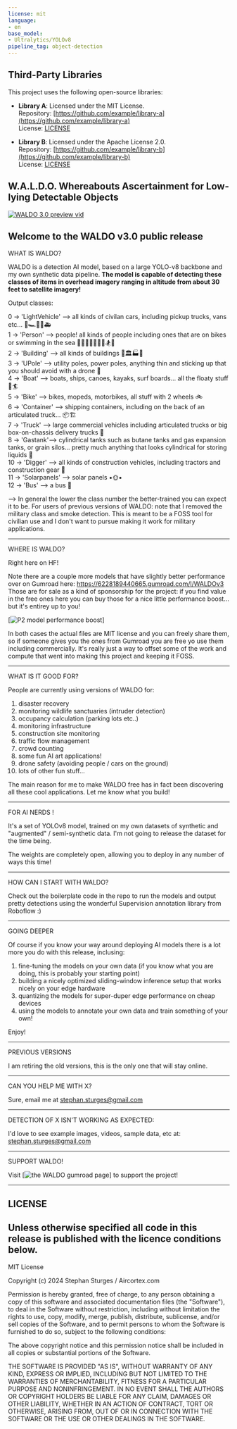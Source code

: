 ```yaml
---
license: mit
language:
- en
base_model:
- Ultralytics/YOLOv8
pipeline_tag: object-detection
---
```



## Third-Party Libraries

This project uses the following open-source libraries:

- **Library A**: Licensed under the MIT License.  
  Repository: [https://github.com/example/library-a](https://github.com/example/library-a)  
  License: [LICENSE](licenses/MIT_LICENSE)

- **Library B**: Licensed under the Apache License 2.0.  
  Repository: [https://github.com/example/library-b](https://github.com/example/library-b)  
  License: [LICENSE](licenses/APACHE_LICENSE)


W.A.L.D.O.
Whereabouts Ascertainment for Low-lying Detectable Objects 
---------------------------------------------------------------------


[![WALDO 3.0 preview vid](https://i.imgur.com/hGghrLn.jpeg)](https://www.youtube.com/watch?v=1y5y9yklj2U)

Welcome to the WALDO v3.0 public release
---------------------------------------------------------------------


WHAT IS WALDO?

WALDO is a detection AI model, based on a large YOLO-v8 backbone and my own
synthetic data pipeline. **The model is capable of detecting these classes 
of items in overhead imagery ranging in altitude from about 30 feet to 
satellite imagery!**


Output classes:

0 -> 'LightVehicle'  --> all kinds of civilan cars, including pickup trucks, vans etc... 🚗🏎️🚓🚐🚑 </br>
1 -> 'Person' --> people! all kinds of people including ones that are on bikes or swimming in the sea 🧍‍♀️🕺💃🧜🏽‍♀️🏂🧞</br> 
2 -> 'Building' --> all kinds of buildings 🕌🏛️🏭🏡</br>
3 -> 'UPole' --> utility poles, power poles, anything thin and sticking up that you should avoid with a drone 🎏</br>
4 -> 'Boat' --> boats, ships, canoes, kayaks, surf boards... all the floaty stuff 🚢🏄</br>
5 -> 'Bike' --> bikes, mopeds, motorbikes, all stuff with 2 wheels 🚲</br>
6 -> 'Container' --> shipping containers, including on the back of an articulated truck... 📦🏗️</br>
7 -> 'Truck' --> large commercial vehicles including articulated trucks or big box-on-chassis delivery trucks 🚚</br>
8 -> 'Gastank'--> cylindrical tanks such as butane tanks and gas expansion tanks, or grain silos... pretty much anything that looks cylindrical for storing liquids 🫙</br>
10 -> 'Digger' --> all kinds of construction vehicles, including tractors and construction gear 🚜</br>
11 -> 'Solarpanels' --> solar panels ▪️🌞▪️</br>
12 -> 'Bus' --> a bus 🚌</br>

--> In general the lower the class number the better-trained you can expect it to be.
For users of previous versions of WALDO: note that I removed the military class and smoke detection. This is meant to be a FOSS tool for civilian use and I don't want to pursue making it work for military applications.


---------------------------------------------------------------------

WHERE IS WALDO?

Right here on HF!

Note there are a couple more models that have slightly better performance over on Gumroad here: https://6228189440665.gumroad.com/l/WALDOv3
Those are for sale as a kind of sponsorship for the project: if you find value in the free ones here you can buy those for a nice little performance boost... but it's entirey up to you! 


[![P2 model performance boost](https://i.imgur.com/VKa5NN5.png)]


In both cases the actual files are MIT license and you can freely share them, so if someone gives you the ones from Gumroad you are free yo use them including commercially. It's really just a way to offset some of the work and compute that went into making this project and keeping it FOSS.


---------------------------------------------------------------------                                                                                                                                                               

WHAT IS IT GOOD FOR?

People are currently using versions of WALDO for:
1. disaster recovery
2. monitoring wildlife sanctuaries (intruder detection)
3. occupancy calculation (parking lots etc..)
4. monitoring infrastructure 
5. construction site monitoring
6. traffic flow management
7. crowd counting
8. some fun AI art applications!
9. drone safety (avoiding people / cars on the ground)
10. lots of other fun stuff...

The main reason for me to make WALDO free has in fact been discovering all these cool applications. Let me know what you build!

---------------------------------------------------------------------                                                                                                                                                               

FOR AI NERDS !

It's a set of YOLOv8 model, trained on my own datasets of synthetic and "augmented" / semi-synthetic data.
I'm not going to release the dataset for the time being.

The weights are completely open, allowing you to deploy in any number of ways this time! 


---------------------------------------------------------------------                                                                                

HOW CAN I START WITH WALDO?  

Check out the boilerplate code in the repo to run the models and output pretty detections using the wonderful Supervision annotation library from Roboflow :) 

---------------------------------------------------------------------

GOING DEEPER

Of course if you know your way around deploying AI models there is a lot more you do
with this release, inclusing:

1. fine-tuning the models on your own data (if you know what you are doing, this is probably your starting point)
2. building a nicely optimized sliding-window inference setup that works nicely on your edge hardware
3. quantizing the models for super-duper edge performance on cheap devices
4. using the models to annotate your own data and train something of your own!


Enjoy!

---------------------------------------------------------------------


PREVIOUS VERSIONS

I am retiring the old versions, this is the only one that will stay online.

---------------------------------------------------------------------


CAN YOU HELP ME WITH X? 

Sure, email me at stephan.sturges@gmail.com


---------------------------------------------------------------------


DETECTION OF X ISN'T WORKING AS EXPECTED:

I'd love to see example images, videos, sample data, etc at:
stephan.sturges@gmail.com


---------------------------------------------------------------------

SUPPORT WALDO!

Visit [![the WALDO gumroad page](https://t.co/kRvhYkVxW2)] to support the project!

---------------------------------------------------------------------


LICENSE
----------------------------------------------------------------------------

Unless otherwise specified all code in this release is published with the 
licence conditions below.
----------------------------------------------------------------------------


MIT License

Copyright (c) 2024 Stephan Sturges / Aircortex.com 

Permission is hereby granted, free of charge, to any person obtaining a copy
of this software and associated documentation files (the "Software"), to deal
in the Software without restriction, including without limitation the rights
to use, copy, modify, merge, publish, distribute, sublicense, and/or sell
copies of the Software, and to permit persons to whom the Software is
furnished to do so, subject to the following conditions:

The above copyright notice and this permission notice shall be included in all
copies or substantial portions of the Software.

THE SOFTWARE IS PROVIDED "AS IS", WITHOUT WARRANTY OF ANY KIND, EXPRESS OR
IMPLIED, INCLUDING BUT NOT LIMITED TO THE WARRANTIES OF MERCHANTABILITY,
FITNESS FOR A PARTICULAR PURPOSE AND NONINFRINGEMENT. IN NO EVENT SHALL THE
AUTHORS OR COPYRIGHT HOLDERS BE LIABLE FOR ANY CLAIM, DAMAGES OR OTHER
LIABILITY, WHETHER IN AN ACTION OF CONTRACT, TORT OR OTHERWISE, ARISING FROM,
OUT OF OR IN CONNECTION WITH THE SOFTWARE OR THE USE OR OTHER DEALINGS IN THE
SOFTWARE.